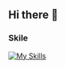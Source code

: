 ## Hi there 👋

### Skile
[![My Skills](https://skillicons.dev/icons?i=aws,gcp,azure,react,vue,flutter&perline=3)](https://skillicons.dev)
